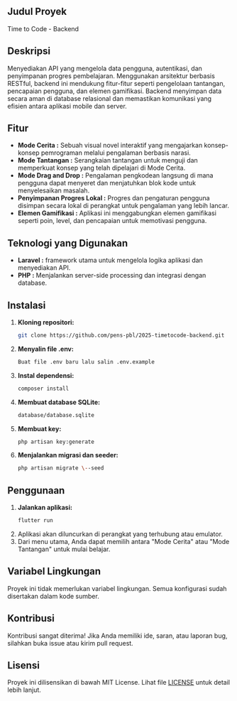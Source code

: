 
## Judul Proyek
Time to Code - Backend

## Deskripsi
Menyediakan API yang mengelola data pengguna, autentikasi, dan penyimpanan progres pembelajaran. Menggunakan arsitektur berbasis RESTful, backend ini mendukung fitur-fitur seperti pengelolaan tantangan, pencapaian pengguna, dan elemen gamifikasi. Backend menyimpan data secara aman di database relasional dan memastikan komunikasi yang efisien antara aplikasi mobile dan server.

## Fitur
- **Mode Cerita                 :** Sebuah visual novel interaktif yang mengajarkan konsep-konsep pemrograman melalui pengalaman berbasis narasi.
- **Mode Tantangan              :** Serangkaian tantangan untuk menguji dan memperkuat konsep yang telah dipelajari di Mode Cerita.
- **Mode Drag and Drop          :** Pengalaman pengkodean langsung di mana pengguna dapat menyeret dan menjatuhkan blok kode untuk menyelesaikan masalah.
- **Penyimpanan Progres Lokal   :** Progres dan pengaturan pengguna disimpan secara lokal di perangkat untuk pengalaman yang lebih lancar.
- **Elemen Gamifikasi           :** Aplikasi ini menggabungkan elemen gamifikasi seperti poin, level, dan pencapaian untuk memotivasi pengguna.

## Teknologi yang Digunakan
- **Laravel    :** framework utama untuk mengelola logika aplikasi dan menyediakan API.
- **PHP        :** Menjalankan server-side processing dan integrasi dengan database.

## Instalasi
1. **Kloning repositori:**
    ```bash
    git clone https://github.com/pens-pbl/2025-timetocode-backend.git
    ```
2. **Menyalin file .env:**
    ```bash
    Buat file .env baru lalu salin .env.example
    ```
3. **Instal dependensi:**
    ```bash
    composer install
    ```
4. **Membuat database SQLite:**
    ```bash
    database/database.sqlite
    ```
5. **Membuat key:**
    ```bash
    php artisan key:generate
    ```
6. **Menjalankan migrasi dan seeder:**
    ```bash
    php artisan migrate \--seed
    ```

## Penggunaan
1. **Jalankan aplikasi:**
    ```bash
    flutter run
    ```
2. Aplikasi akan diluncurkan di perangkat yang terhubung atau emulator.
3. Dari menu utama, Anda dapat memilih antara "Mode Cerita" atau "Mode Tantangan" untuk mulai belajar.

## Variabel Lingkungan
Proyek ini tidak memerlukan variabel lingkungan. Semua konfigurasi sudah disertakan dalam kode sumber.

## Kontribusi
Kontribusi sangat diterima! Jika Anda memiliki ide, saran, atau laporan bug, silahkan buka issue atau kirim pull request.

## Lisensi
Proyek ini dilisensikan di bawah MIT License. Lihat file [LICENSE](LICENSE) untuk detail lebih lanjut.
